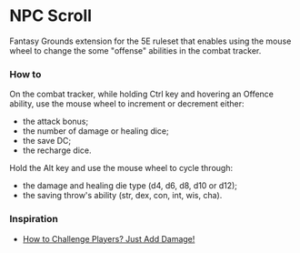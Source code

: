 # NPC Scroll

Fantasy Grounds extension for the 5E ruleset that enables using the mouse wheel
to change the some "offense" abilities in the combat tracker.

### How to

On the combat tracker, while holding Ctrl key and hovering an Offence ability, use the mouse
wheel to increment or decrement either:
- the attack bonus;
- the number of damage or healing dice;
- the save DC;
- the recharge dice.

Hold the Alt key and use the mouse wheel to cycle through:
- the damage and healing die type (d4, d6, d8, d10 or d12);
- the saving throw's ability (str, dex, con, int, wis, cha).

### Inspiration

- [How to Challenge Players? Just Add Damage!](https://alphastream.org/index.php/2021/06/10/how-to-challenge-players-just-add-damage/)

